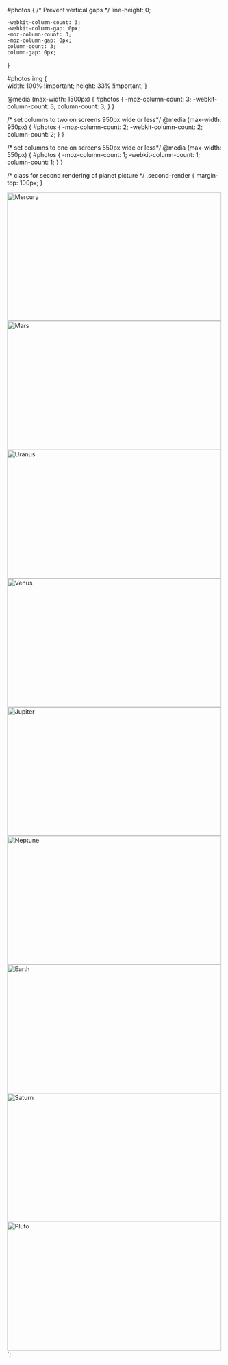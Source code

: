 #photos {
    /* Prevent vertical gaps */
    line-height: 0;

    -webkit-column-count: 3;
    -webkit-column-gap: 0px;
    -moz-column-count: 3;
    -moz-column-gap: 0px;
    column-count: 3;
    column-gap: 0px;
}

#photos img {    
    width: 100% !important;
    height: 33% !important;
}

@media (max-width: 1500px) {
    #photos {
        -moz-column-count: 3;
        -webkit-column-count: 3;
        column-count: 3;
    }
}

/* set columns to two on screens 950px wide or less*/
@media (max-width: 950px) {
    #photos {
        -moz-column-count: 2;
        -webkit-column-count: 2;
        column-count: 2;
    }
}

/* set columns to one on screens 550px wide or less*/
@media (max-width: 550px) {
    #photos {
        -moz-column-count: 1;
        -webkit-column-count: 1;
        column-count: 1;
    }
}

/* class for second rendering of planet picture */
.second-render {
    margin-top: 100px;
}


<section id="photos">
            <img class="planet-picture" id="1" src="images/Planets/Mercury-Colored1.jpg" alt="Mercury" height="300" width="500">      
            <img class="planet-picture" id="4" src="images/Planets/Mars-Main6.jpg" alt="Mars" height="300" width="500">
            <img class="planet-picture" id="7" src="images/Planets/Uranus-Main2.jpg" alt="Uranus" height="300" width="500">
            <img class="planet-picture" id="2" src="images/Planets/Venus-Main3.jpg" alt="Venus" height="300" width="500">
            <img class="planet-picture" id="5" src="images/Planets/Jupiter-Main.jpg" alt="Jupiter" height="300" width="500">
            <img class="planet-picture" id="8" src="images/Planets/Neptune-Main.jpg" alt="Neptune" height="300" width="500">
            <img class="planet-picture" id="3" src="images/Planets/Earth-Main2.jpg" alt="Earth" height="300" width="500">
            <img class="planet-picture" id="6" src="images/Planets/Saturn-Main-Main2.jpeg" alt="Saturn" height="300" width="500">      
            <img class="planet-picture" id="9" src="images/Planets/Pluto-Main.jpg" alt="Pluto" height="300" width="500">
        </section>`;